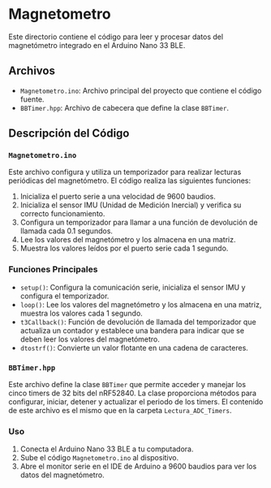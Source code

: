 # Magnetometro

Este directorio contiene el código para leer y procesar datos del magnetómetro integrado en el Arduino Nano 33 BLE.

## Archivos

- `Magnetometro.ino`: Archivo principal del proyecto que contiene el código fuente.
- `BBTimer.hpp`: Archivo de cabecera que define la clase `BBTimer`.

## Descripción del Código

### `Magnetometro.ino`

Este archivo configura y utiliza un temporizador para realizar lecturas periódicas del magnetómetro. El código realiza las siguientes funciones:

1. Inicializa el puerto serie a una velocidad de 9600 baudios.
2. Inicializa el sensor IMU (Unidad de Medición Inercial) y verifica su correcto funcionamiento.
3. Configura un temporizador para llamar a una función de devolución de llamada cada 0.1 segundos.
4. Lee los valores del magnetómetro y los almacena en una matriz.
5. Muestra los valores leídos por el puerto serie cada 1 segundo.

### Funciones Principales

- `setup()`: Configura la comunicación serie, inicializa el sensor IMU y configura el temporizador.
- `loop()`: Lee los valores del magnetómetro y los almacena en una matriz, muestra los valores cada 1 segundo.
- `t3Callback()`: Función de devolución de llamada del temporizador que actualiza un contador y establece una bandera para indicar que se deben leer los valores del magnetómetro.
- `dtostrf()`: Convierte un valor flotante en una cadena de caracteres.

### `BBTimer.hpp`

Este archivo define la clase `BBTimer` que permite acceder y manejar los cinco timers de 32 bits del nRF52840. La clase proporciona métodos para configurar, iniciar, detener y actualizar el periodo de los timers. El contenido de este archivo es el mismo que en la carpeta `Lectura_ADC_Timers`.

### Uso

1. Conecta el Arduino Nano 33 BLE a tu computadora.
2. Sube el código `Magnetometro.ino` al dispositivo.
3. Abre el monitor serie en el IDE de Arduino a 9600 baudios para ver los datos del magnetómetro.
